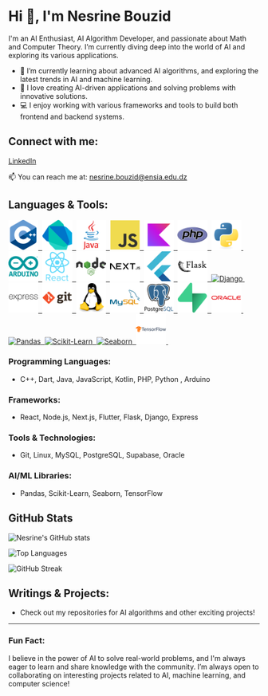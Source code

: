 # Hi 👋, I'm Nesrine Bouzid

I'm an AI Enthusiast, AI Algorithm Developer, and passionate about Math and Computer Theory. I’m currently diving deep into the world of AI and exploring its various applications.

- 🌱 I’m currently learning about advanced AI algorithms, and exploring the latest trends in AI and machine learning.
- 🤖 I love creating AI-driven applications and solving problems with innovative solutions.
- 💻 I enjoy working with various frameworks and tools to build both frontend and backend systems.

## Connect with me:
[LinkedIn](https://www.linkedin.com/in/nesrine-bouzid-b462b3252/)  

📫 You can reach me at: nesrine.bouzid@ensia.edu.dz

## Languages & Tools:

<div>
  <!-- Programming Languages -->
  <a href="https://en.cppreference.com/w/" target="_blank">
    <img src="https://github.com/devicons/devicon/blob/master/icons/cplusplus/cplusplus-original.svg" title="C++" alt="C++" width="60" height="60"/>&nbsp;
  </a>
  <a href="https://dart.dev/" target="_blank">
    <img src="https://github.com/devicons/devicon/blob/master/icons/dart/dart-original.svg" title="Dart" alt="Dart" width="60" height="60"/>&nbsp;
  </a>
  <a href="https://www.java.com/en/" target="_blank">
    <img src="https://github.com/devicons/devicon/blob/master/icons/java/java-original-wordmark.svg" title="Java" alt="Java" width="60" height="60"/>&nbsp;
  </a>
  <a href="https://developer.mozilla.org/en-US/docs/Web/JavaScript" target="_blank">
    <img src="https://github.com/devicons/devicon/blob/master/icons/javascript/javascript-original.svg" title="JavaScript" alt="JavaScript" width="60" height="60"/>&nbsp;
  </a>
  <a href="https://kotlinlang.org/" target="_blank">
    <img src="https://github.com/devicons/devicon/blob/master/icons/kotlin/kotlin-original.svg" title="Kotlin" alt="Kotlin" width="60" height="60"/>&nbsp;
  </a>
  <a href="https://www.php.net/" target="_blank">
    <img src="https://github.com/devicons/devicon/blob/master/icons/php/php-original.svg" title="PHP" alt="PHP" width="60" height="60"/>&nbsp;
  </a>
  <a href="https://www.python.org/" target="_blank">
    <img src="https://github.com/devicons/devicon/blob/master/icons/python/python-original.svg" title="Python" alt="Python" width="60" height="60"/>&nbsp;
  </a>
  <a href="https://www.arduino.cc/" target="_blank">
    <img src="https://github.com/devicons/devicon/blob/master/icons/arduino/arduino-original-wordmark.svg" title="Arduino" alt="Arduino" width="60" height="60"/>&nbsp;
  </a>

  <!-- Frameworks -->
  <a href="https://reactjs.org/" target="_blank">
    <img src="https://github.com/devicons/devicon/blob/master/icons/react/react-original-wordmark.svg" title="React" alt="React" width="60" height="60"/>&nbsp;
  </a>
  <a href="https://nodejs.org/" target="_blank">
    <img src="https://github.com/devicons/devicon/blob/master/icons/nodejs/nodejs-original-wordmark.svg" title="Node.js" alt="Node.js" width="60" height="60"/>&nbsp;
  </a>
  <a href="https://nextjs.org/" target="_blank">
    <img src="https://github.com/devicons/devicon/blob/master/icons/nextjs/nextjs-original-wordmark.svg" title="Next.js" alt="Next.js" width="60" height="60"/>&nbsp;
  </a>
  <a href="https://flutter.dev/" target="_blank">
    <img src="https://github.com/devicons/devicon/blob/master/icons/flutter/flutter-original.svg" title="Flutter" alt="Flutter" width="60" height="60"/>&nbsp;
  </a>
  <a href="https://flask.palletsprojects.com/" target="_blank">
    <img src="https://github.com/devicons/devicon/blob/master/icons/flask/flask-original-wordmark.svg" title="Flask" alt="Flask" width="60" height="60"/>&nbsp;
  </a>
  <a href="https://www.djangoproject.com/" target="_blank">
    <img src="https://github.com/devicons/devicon/blob/master/icons/django/django-original-wordmark.svg" title="Django" alt="Django" width="60" height="60"/>&nbsp;
  </a>
  <a href="https://expressjs.com/" target="_blank">
    <img src="https://github.com/devicons/devicon/blob/master/icons/express/express-original-wordmark.svg" title="Express" alt="Express" width="60" height="60"/>&nbsp;
  </a>

  <!-- Tools & Technologies -->
  <a href="https://git-scm.com/" target="_blank">
    <img src="https://github.com/devicons/devicon/blob/master/icons/git/git-original-wordmark.svg" title="Git" alt="Git" width="60" height="60"/>&nbsp;
  </a>
  <a href="https://www.kernel.org/" target="_blank">
    <img src="https://github.com/devicons/devicon/blob/master/icons/linux/linux-original.svg" title="Linux" alt="Linux" width="60" height="60"/>&nbsp;
  </a>
  <a href="https://www.mysql.com/" target="_blank">
    <img src="https://github.com/devicons/devicon/blob/master/icons/mysql/mysql-original-wordmark.svg" title="MySQL" alt="MySQL" width="60" height="60"/>&nbsp;
  </a>
  <a href="https://www.postgresql.org/" target="_blank">
    <img src="https://github.com/devicons/devicon/blob/master/icons/postgresql/postgresql-original-wordmark.svg" title="PostgreSQL" alt="PostgreSQL" width="60" height="60"/>&nbsp;
  </a>
  <a href="https://supabase.io/" target="_blank">
    <img src="https://github.com/devicons/devicon/blob/master/icons/supabase/supabase-original.svg" title="Supabase" alt="Supabase" width="60" height="60"/>&nbsp;
  </a>
  <a href="https://www.oracle.com/database/" target="_blank">
    <img src="https://github.com/devicons/devicon/blob/master/icons/oracle/oracle-original.svg" title="Oracle" alt="Oracle" width="60" height="60"/>&nbsp;
  </a>

  <!-- AI/ML Libraries -->
  <a href="https://pandas.pydata.org/" target="_blank">
    <img src="https://upload.wikimedia.org/wikipedia/commons/e/ed/Pandas_logo.svg" title="Pandas" alt="Pandas" width="60" height="60"/>&nbsp;
  </a>
  <a href="https://scikit-learn.org/" target="_blank">
    <img src="https://upload.wikimedia.org/wikipedia/commons/e/e4/Scikit-learn_logo.svg" title="Scikit-Learn" alt="Scikit-Learn" width="60" height="60"/>&nbsp;
  </a>
  <a href="https://seaborn.pydata.org/" target="_blank">
    <img src="https://seaborn.pydata.org/_images/seaborn-logo-wide-lightbg.svg" title="Seaborn" alt="Seaborn" width="60" height="60"/>&nbsp;
  </a>
  <a href="https://www.tensorflow.org/" target="_blank">
    <img src="https://github.com/devicons/devicon/blob/master/icons/tensorflow/tensorflow-original-wordmark.svg" title="TensorFlow" alt="TensorFlow" width="60" height="60"/>&nbsp;
  </a>
</div>



### Programming Languages:
- C++, Dart, Java, JavaScript, Kotlin, PHP, Python , Arduino

### Frameworks:
- React, Node.js, Next.js, Flutter, Flask, Django, Express

### Tools & Technologies:
- Git, Linux, MySQL, PostgreSQL, Supabase, Oracle

### AI/ML Libraries:
- Pandas, Scikit-Learn, Seaborn, TensorFlow


## GitHub Stats

![Nesrine's GitHub stats](https://github-readme-stats.vercel.app/api?username=nesrine-aibot&show_icons=true&count_private=true&hide_title=true)

![Top Languages](https://github-readme-stats.vercel.app/api/top-langs/?username=nesrine-aibot)

![GitHub Streak](https://github-readme-streak-stats.herokuapp.com/?user=nesrine-aibot)


## Writings & Projects:
- Check out my repositories for AI algorithms and other exciting projects!

---

### Fun Fact:
I believe in the power of AI to solve real-world problems, and I'm always eager to learn and share knowledge with the community. I’m always open to collaborating on interesting projects related to AI, machine learning, and computer science!
